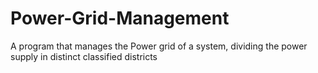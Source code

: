 # Power-Grid-Management
A program that manages the Power grid of a system, dividing the power supply in distinct classified districts
